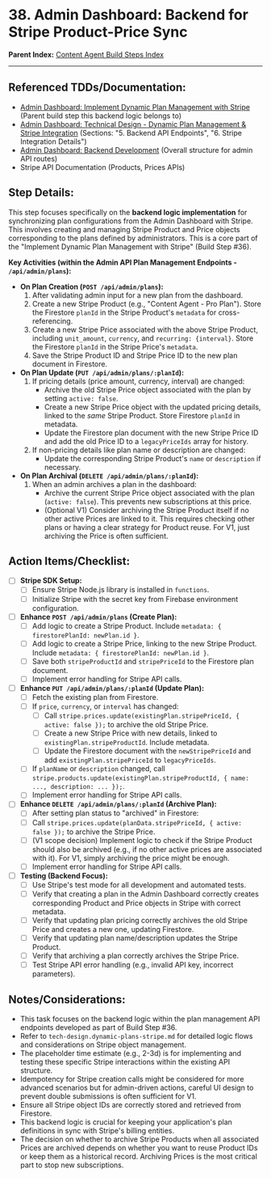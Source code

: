 # 38. Admin Dashboard: Backend for Stripe Product-Price Sync

**Parent Index:** [Content Agent Build Steps Index](index.md)

---

## Referenced TDDs/Documentation:
*   [Admin Dashboard: Implement Dynamic Plan Management with Stripe](36.implement-dynamic-plan-management-with-stripe.md) (Parent build step this backend logic belongs to)
*   [Admin Dashboard: Technical Design - Dynamic Plan Management & Stripe Integration](../../jules/admin-dashboard/tech-design.dynamic-plans-stripe.md) (Sections: "5. Backend API Endpoints", "6. Stripe Integration Details")
*   [Admin Dashboard: Backend Development](../../jules/admin-dashboard/jules.backend-development.md) (Overall structure for admin API routes)
*   Stripe API Documentation (Products, Prices APIs)

## Step Details:
This step focuses specifically on the **backend logic implementation** for synchronizing plan configurations from the Admin Dashboard with Stripe. This involves creating and managing Stripe Product and Price objects corresponding to the plans defined by administrators. This is a core part of the "Implement Dynamic Plan Management with Stripe" (Build Step #36).

**Key Activities (within the Admin API Plan Management Endpoints - `/api/admin/plans`):**
*   **On Plan Creation (`POST /api/admin/plans`):**
    1.  After validating admin input for a new plan from the dashboard.
    2.  Create a new Stripe Product (e.g., "Content Agent - Pro Plan"). Store the Firestore `planId` in the Stripe Product's `metadata` for cross-referencing.
    3.  Create a new Stripe Price associated with the above Stripe Product, including `unit_amount`, `currency`, and `recurring: {interval}`. Store the Firestore `planId` in the Stripe Price's `metadata`.
    4.  Save the Stripe Product ID and Stripe Price ID to the new plan document in Firestore.
*   **On Plan Update (`PUT /api/admin/plans/:planId`):**
    1.  If pricing details (price amount, currency, interval) are changed:
        *   Archive the old Stripe Price object associated with the plan by setting `active: false`.
        *   Create a new Stripe Price object with the updated pricing details, linked to the *same* Stripe Product. Store Firestore `planId` in metadata.
        *   Update the Firestore plan document with the new Stripe Price ID and add the old Price ID to a `legacyPriceIds` array for history.
    2.  If non-pricing details like plan name or description are changed:
        *   Update the corresponding Stripe Product's `name` or `description` if necessary.
*   **On Plan Archival (`DELETE /api/admin/plans/:planId`):**
    1.  When an admin archives a plan in the dashboard:
        *   Archive the current Stripe Price object associated with the plan (`active: false`). This prevents new subscriptions at this price.
        *   (Optional V1) Consider archiving the Stripe Product itself if no other active Prices are linked to it. This requires checking other plans or having a clear strategy for Product reuse. For V1, just archiving the Price is often sufficient.

## Action Items/Checklist:
- [ ] **Stripe SDK Setup:**
    - [ ] Ensure Stripe Node.js library is installed in `functions`.
    - [ ] Initialize Stripe with the secret key from Firebase environment configuration.
- [ ] **Enhance `POST /api/admin/plans` (Create Plan):**
    - [ ] Add logic to create a Stripe Product. Include `metadata: { firestorePlanId: newPlan.id }`.
    - [ ] Add logic to create a Stripe Price, linking to the new Stripe Product. Include `metadata: { firestorePlanId: newPlan.id }`.
    - [ ] Save both `stripeProductId` and `stripePriceId` to the Firestore plan document.
    - [ ] Implement error handling for Stripe API calls.
- [ ] **Enhance `PUT /api/admin/plans/:planId` (Update Plan):**
    - [ ] Fetch the existing plan from Firestore.
    - [ ] If `price`, `currency`, or `interval` has changed:
        - [ ] Call `stripe.prices.update(existingPlan.stripePriceId, { active: false });` to archive the old Stripe Price.
        - [ ] Create a new Stripe Price with new details, linked to `existingPlan.stripeProductId`. Include metadata.
        - [ ] Update the Firestore document with the `newStripePriceId` and add `existingPlan.stripePriceId` to `legacyPriceIds`.
    - [ ] If `planName` or `description` changed, call `stripe.products.update(existingPlan.stripeProductId, { name: ..., description: ... });`.
    - [ ] Implement error handling for Stripe API calls.
- [ ] **Enhance `DELETE /api/admin/plans/:planId` (Archive Plan):**
    - [ ] After setting plan status to "archived" in Firestore:
    - [ ] Call `stripe.prices.update(planData.stripePriceId, { active: false });` to archive the Stripe Price.
    - [ ] (V1 scope decision) Implement logic to check if the Stripe Product should also be archived (e.g., if no other active prices are associated with it). For V1, simply archiving the price might be enough.
    - [ ] Implement error handling for Stripe API calls.
- [ ] **Testing (Backend Focus):**
    - [ ] Use Stripe's test mode for all development and automated tests.
    - [ ] Verify that creating a plan in the Admin Dashboard correctly creates corresponding Product and Price objects in Stripe with correct metadata.
    - [ ] Verify that updating plan pricing correctly archives the old Stripe Price and creates a new one, updating Firestore.
    - [ ] Verify that updating plan name/description updates the Stripe Product.
    - [ ] Verify that archiving a plan correctly archives the Stripe Price.
    - [ ] Test Stripe API error handling (e.g., invalid API key, incorrect parameters).

## Notes/Considerations:
*   This task focuses on the backend logic within the plan management API endpoints developed as part of Build Step #36.
*   Refer to `tech-design.dynamic-plans-stripe.md` for detailed logic flows and considerations on Stripe object management.
*   The placeholder time estimate (e.g., 2-3d) is for implementing and testing these specific Stripe interactions within the existing API structure.
*   Idempotency for Stripe creation calls might be considered for more advanced scenarios but for admin-driven actions, careful UI design to prevent double submissions is often sufficient for V1.
*   Ensure all Stripe object IDs are correctly stored and retrieved from Firestore.
*   This backend logic is crucial for keeping your application's plan definitions in sync with Stripe's billing entities.
*   The decision on whether to archive Stripe Products when all associated Prices are archived depends on whether you want to reuse Product IDs or keep them as a historical record. Archiving Prices is the most critical part to stop new subscriptions.
